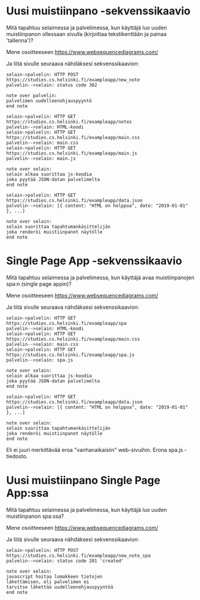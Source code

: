 # Uusi muistiinpano -sekvenssikaavio

Mitä tapahtuu selaimessa ja palvelimessa, kun käyttäjä luo uuden muistiinpanon ollessaan sivulla (kirjoittaa tekstikenttään ja painaa 'tallenna')?

Mene osoitteeseen https://www.websequencediagrams.com/

Ja liitä sivulle seuraava nähdäksesi sekvenssikaavion:

```
selain->palvelin: HTTP POST https://studies.cs.helsinki.fi/exampleapp/new_note
palvelin-->selain: status code 302

note over palvelin:
palvelimen uudelleenohjauspyyntö
end note

selain->palvelin: HTTP GET https://studies.cs.helsinki.fi/exampleapp/notes
palvelin-->selain: HTML-koodi
selain->palvelin: HTTP GET https://studies.cs.helsinki.fi/exampleapp/main.css
palvelin-->selain: main.css
selain->palvelin: HTTP GET https://studies.cs.helsinki.fi/exampleapp/main.js
palvelin-->selain: main.js

note over selain:
selain alkaa suorittaa js-koodia
joka pyytää JSON-datan palvelimelta
end note

selain->palvelin: HTTP GET https://studies.cs.helsinki.fi/exampleapp/data.json
palvelin-->selain: [{ content: "HTML on helppoa", date: "2019-01-01" }, ...]

note over selain:
selain suorittaa tapahtumankäsittelijän
joka renderöi muistiinpanot näytölle
end note
```

# Single Page App -sekvenssikaavio

Mitä tapahtuu selaimessa ja palvelimessa, kun käyttäjä avaa muistiinpanojen spa:n (single page appin)?

Mene osoitteeseen https://www.websequencediagrams.com/

Ja liitä sivulle seuraava nähdäksesi sekvenssikaavion:

```
selain->palvelin: HTTP GET https://studies.cs.helsinki.fi/exampleapp/spa
palvelin-->selain: HTML-koodi
selain->palvelin: HTTP GET https://studies.cs.helsinki.fi/exampleapp/main.css
palvelin-->selain: main.css
selain->palvelin: HTTP GET https://studies.cs.helsinki.fi/exampleapp/spa.js
palvelin-->selain: spa.js

note over selain:
selain alkaa suorittaa js-koodia
joka pyytää JSON-datan palvelimelta
end note

selain->palvelin: HTTP GET https://studies.cs.helsinki.fi/exampleapp/data.json
palvelin-->selain: [{ content: "HTML on helppoa", date: "2019-01-01" }, ...]

note over selain:
selain suorittaa tapahtumankäsittelijän
joka renderöi muistiinpanot näytölle
end note
```

Eli ei juuri merkittävää eroa "vanhanaikaisiin" web-sivuihin. Erona spa.js -tiedosto.

# Uusi muistiinpano Single Page App:ssa

Mitä tapahtuu selaimessa ja palvelimessa, kun käyttäjä luo uuden muistiinpanon spa:ssa?

Mene osoitteeseen https://www.websequencediagrams.com/

Ja liitä sivulle seuraava nähdäksesi sekvenssikaavion:

```
selain->palvelin: HTTP POST https://studies.cs.helsinki.fi/exampleapp/new_note_spa
palvelin-->selain: status code 201 'created'

note over selain:
javascript hoitaa lomakkeen tietojen
lähettämisen, eli palvelimen ei 
tarvitse lähettää uudelleenohjauspyyntöä
end note
```

